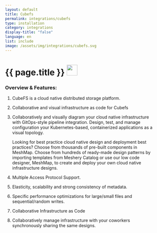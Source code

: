```yaml
---
layout: default
title: Cubefs
permalink: integrations/cubefs
type: installation
category: integrations
display-title: "false"
language: en
list: include
image: /assets/img/integrations/cubefs.svg
---
```


<h1>{{ page.title }} <img src="{{ page.image }}" style="width: 35px; height: 35px;" /></h1>


<!-- This needs replaced with the Category property, not the sub-category.
 #### Category: cubefs -->

### Overview & Features:
1. CubeFS is a cloud native distributed storage platform. 

2. Collaborative and visual infrastructure as code for Cubefs

4. 
    Collaboratively and visually diagram your cloud native infrastructure with GitOps-style pipeline integration. Design, test, and manage configuration your Kubernetes-based, containerized applications as a visual topology.



    Looking for best practice cloud native design and deployment best practices? Choose from thousands of pre-built components in MeshMap. Choose from hundreds of ready-made design patterns by importing templates from Meshery Catalog or use our low code designer, MeshMap, to create and deploy your own cloud native infrastructure designs.



5. Multiple Access Protocol Support.

6. Elasticity, scalability and strong consistency of metadata.

7. Specific performance optimizations for large/small files and sequential/random writes.

8. Collaborative Infrastructure as Code

9. Collaboratively manage infrastructure with your coworkers synchronously sharing the same designs.

